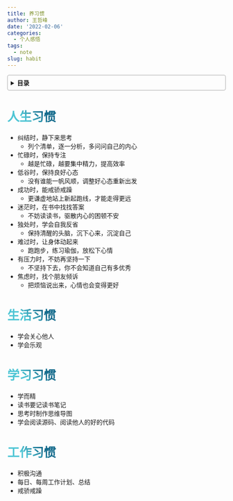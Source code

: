 ```yaml
---
title: 养习惯
author: 王哲峰
date: '2022-02-06'
categories:
  - 个人感悟
tags:
  - note
slug: habit
---
```


<style>
h1 {
  background-color: #2B90B6;
  background-image: linear-gradient(45deg, #4EC5D4 10%, #146b8c 20%);
  background-size: 100%;
  -webkit-background-clip: text;
  -moz-background-clip: text;
  -webkit-text-fill-color: transparent;
  -moz-text-fill-color: transparent;
}
h2 {
  background-color: #2B90B6;
  background-image: linear-gradient(45deg, #4EC5D4 10%, #146b8c 20%);
  background-size: 100%;
  -webkit-background-clip: text;
  -moz-background-clip: text;
  -webkit-text-fill-color: transparent;
  -moz-text-fill-color: transparent;
}

details {
    border: 1px solid #aaa;
    border-radius: 4px;
    padding: .5em .5em 0;
}

summary {
    font-weight: bold;
    margin: -.5em -.5em 0;
    padding: .5em;
}

details[open] {
    padding: .5em;
}

details[open] summary {
    border-bottom: 1px solid #aaa;
    margin-bottom: .5em;
}
</style>


<details><summary>目录</summary><p>

- [人生习惯](#人生习惯)
- [生活习惯](#生活习惯)
- [学习习惯](#学习习惯)
- [工作习惯](#工作习惯)
</p></details><p></p>


# 人生习惯

- 纠结时，静下来思考
    * 列个清单，逐一分析，多问问自己的内心
- 忙碌时，保持专注
    * 越是忙碌，越要集中精力，提高效率
- 低谷时，保持良好心态
    * 没有谁能一帆风顺，调整好心态重新出发
- 成功时，能戒骄戒躁
    * 更谦虚地站上新起跑线，才能走得更远
- 迷茫时，在书中找找答案
    * 不妨读读书，驱散内心的困顿不安
- 独处时，学会自我反省
    * 保持清醒的头脑，沉下心来，沉淀自己
- 难过时，让身体动起来
    * 跑跑步，练习瑜伽，放松下心情
- 有压力时，不妨再坚持一下
    * 不坚持下去，你不会知道自己有多优秀
- 焦虑时，找个朋友倾诉
    * 把烦恼说出来，心情也会变得更好

# 生活习惯

- 学会关心他人
- 学会乐观

# 学习习惯

- 学而精
- 读书要记读书笔记
- 思考时制作思维导图
- 学会阅读源码、阅读他人的好的代码

# 工作习惯

- 积极沟通
- 每日、每周工作计划、总结
- 戒骄戒躁


